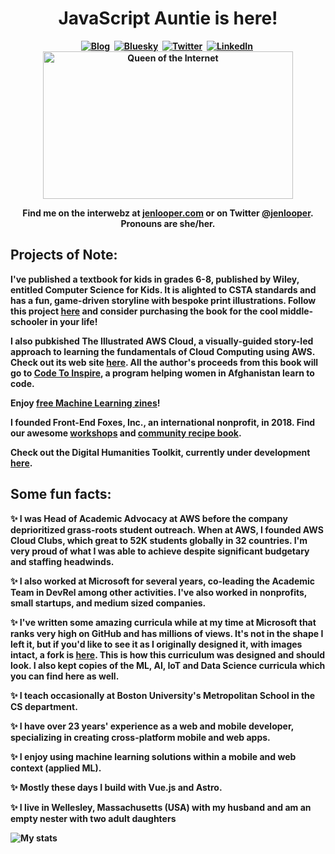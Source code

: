 <p>
  <h1 align="center"><b>JavaScript Auntie is here!</h1>
</p>

<p align="center">
<a href="https://jenlooper.com"><img src="https://img.shields.io/badge/jenlooper.com-000000" alt="Blog" /></a>&nbsp;
<a href="[https://twitter.com/jenlooper](https://bsky.app/profile/jenlooper.com)"><img src="https://img.shields.io/badge/Bluesky-0285FF?logo=bluesky&logoColor=fff" alt="Bluesky" /></a>&nbsp;
<a href="https://twitter.com/jenlooper"><img src="https://img.shields.io/badge/X-%23000000.svg?logo=X&logoColor=white" alt="Twitter" /></a>&nbsp;
<a href="https://www.linkedin.com/in/jenlooper/"><img src="https://img.shields.io/badge/LinkedIn-0077B5?logo=linkedin&logoColor=white" alt="LinkedIn" /></a>&nbsp;
<br/>

<img alt="Queen of the Internet" border="0" height="236" src="http://image.blingee.com/images19/content/output/000/000/000/833/858545211_256285.gif" title="Queen of the Internet" width="400" />
  <br/>

<p align="center">Find me on the interwebz at <a href="http://jenlooper.com">jenlooper.com</a> or on Twitter <a href="http://twitter.com/jenlooper">@jenlooper</a>. Pronouns are she/her.</p>

</p>

## Projects of Note:

I've published a textbook for kids in grades 6-8, published by Wiley, entitled **Computer Science for Kids**. It is alighted to CSTA standards and has a fun, game-driven storyline with bespoke print illustrations. Follow this project [here](https://github.com/cs4kids) and consider purchasing the book for the cool middle-schooler in your life!

I also pubkished The Illustrated AWS Cloud, a visually-guided story-led approach to learning the fundamentals of Cloud Computing using AWS. Check out its web site [here](https://illustratedaws.cloud). All the author's proceeds from this book will go to [Code To Inspire](https://codetoinspire.org), a program helping women in Afghanistan learn to code.

Enjoy [free Machine Learning zines](https://zines.jenlooper.com)!

I founded Front-End Foxes, Inc., an international nonprofit, in 2018. Find our awesome [workshops](https://frontendfoxes.github.io/curriculum/) and [community recipe book](https://frontendfoxes.github.io/kitchen-sune/).

Check out the Digital Humanities Toolkit, currently under development [here](https://github.com/Digital-Humanities-Toolkit).

## Some fun facts:

✨ I was Head of Academic Advocacy at AWS before the company deprioritized grass-roots student outreach. When at AWS, I founded AWS Cloud Clubs, which great to 52K students globally in 32 countries. I'm very proud of what I was able to achieve despite significant budgetary and staffing headwinds.

✨ I also worked at Microsoft for several years, co-leading the Academic Team in DevRel among other activities. I've also worked in nonprofits, small startups, and medium sized companies.

✨ I've written some amazing curricula while at my time at Microsoft that ranks very high on GitHub and has millions of views. It's not in the shape I left it, but if you'd like to see it as I originally designed it, with images intact, a fork is [here](https://github.com/jlooper/Web-Dev-For-Beginners). This is how this curriculum was designed and should look. I also kept copies of the ML, AI, IoT and Data Science curricula which you can find here as well.

✨ I teach occasionally at Boston University's Metropolitan School in the CS department.

✨ I have over 23 years' experience as a web and mobile developer, specializing in creating cross-platform mobile and web apps.

✨ I enjoy using machine learning solutions within a mobile and web context (applied ML).

✨ Mostly these days I build with Vue.js and Astro.

✨ I live in Wellesley, Massachusetts (USA) with my husband and am an empty nester with two adult daughters

![My stats](https://github-readme-stats.vercel.app/api?username=jlooper&show_icons=true&theme=nightowl)

